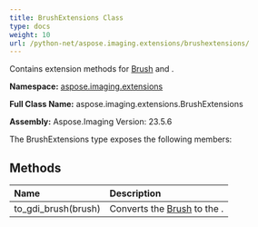 ```yaml
---
title: BrushExtensions Class
type: docs
weight: 10
url: /python-net/aspose.imaging.extensions/brushextensions/
---
```


Contains extension methods for [Brush](/imaging/python-net/aspose.imaging/brush/) and .

**Namespace:** [aspose.imaging.extensions](/imaging/python-net/aspose.imaging.extensions/)

**Full Class Name:** aspose.imaging.extensions.BrushExtensions

**Assembly:**  Aspose.Imaging Version: 23.5.6

The BrushExtensions type exposes the following members:
## **Methods**
|**Name**|**Description**|
| :- | :- |
|to_gdi_brush(brush)|Converts the [Brush](/imaging/python-net/aspose.imaging/brush/) to the .|
